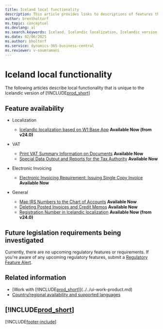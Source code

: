 ```yaml
---
title: Iceland local functionality
description: This article provides links to descriptions of features that are specific to the Icelandic version of Dynamics 365 Business Central.
author: brentholtorf
ms.topic: conceptual
ms.devlang: al
ms.search.keywords: Iceland, Icelandic localization, Icelandic version
ms.date: 02/06/2025
ms.author: bholtorf
ms.service: dynamics-365-business-central
ms.reviewer: v-soumramani
---
```


# Iceland local functionality

The following articles describe local functionality that is unique to the Icelandic version of [!INCLUDE[prod_short](../../includes/prod_short.md)]

## Feature availability

- Localization
  - [Icelandic localization based on W1 Base App](iceland-global-core-app.md) **Available Now (from v24.0)**  
- VAT
  - [Print VAT Summary Information on Documents](how-to-print-vat-summary-information-on-documents.md) **Available Now**
  - [Special Data Output and Reports for the Tax Authority](special-data-output-and-reports-for-the-tax-authority.md) **Available Now**

- Electronic Invoicing
  - [Electronic Invoicing Requirement: Issuing Single Copy Invoice](electronic-invoicing-requirement-issuing-single-copy-invoice.md) **Available Now**

- General  
  - [Map IRS Numbers to the Chart of Accounts](how-to-map-irs-numbers-to-chart-of-accounts.md) **Available Now**
  - [Deleting Posted Invoices and Credit Memos](deleting-posted-invoices-and-credit-memos.md) **Available Now**
  - [Registration Number in Icelandic localization](use-registration-no.md) **Available Now (from v24.0)**

## Future legislation requirements being investigated

Currently, there are no upcoming regulatory features or requirements. If you're aware of any upcoming regulatory features, submit a [Regulatory Feature Alert](https://forms.office.com/pages/responsepage.aspx?id=v4j5cvGGr0GRqy180BHbRwkeauYiJKZOpJ0CtKuVmJlURURaMlQ4Rk05UFY4NkVEOTA0MUU5WThXSC4u).

## Related information

- [Work with [!INCLUDE[prod_short](../../includes/prod_short.md)]](../../ui-work-product.md)  
- [Country/regional availability and supported languages](/dynamics365/business-central/dev-itpro/compliance/apptest-countries-and-translations)  

## [!INCLUDE[prod_short](../../includes/free_trial_md.md)]

[!INCLUDE[footer-include](../../includes/footer-banner.md)]
